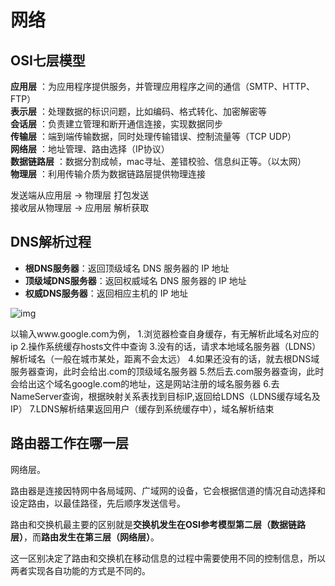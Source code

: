 # 网络

## OSI七层模型

**应用层** ：为应用程序提供服务，并管理应用程序之间的通信（SMTP、HTTP、FTP）  
**表示层** ：处理数据的标识问题，比如编码、格式转化、加密解密等  
**会话层** ：负责建立管理和断开通信连接，实现数据同步  
**传输层** ：端到端传输数据，同时处理传输错误、控制流量等（TCP UDP）  
**网络层** ：地址管理、路由选择（IP协议）  
**数据链路层** ：数据分割成帧，mac寻址、差错校验、信息纠正等。（以太网）  
**物理层** ：利用传输介质为数据链路层提供物理连接  

发送端从应用层 → 物理层 打包发送  
接收层从物理层 → 应用层 解析获取

## DNS解析过程

- **根DNS服务器**：返回顶级域名 DNS 服务器的 IP 地址
- **顶级域DNS服务器**：返回权威域名 DNS 服务器的 IP 地址
- **权威DNS服务器**：返回相应主机的 IP 地址

![img](https://img-blog.csdn.net/20171211190812796?watermark/2/text/aHR0cDovL2Jsb2cuY3Nkbi5uZXQvbTBfMzc4MTI1MTM=/font/5a6L5L2T/fontsize/400/fill/I0JBQkFCMA==/dissolve/70/gravity/Center)

以输入www.google.com为例，
1.浏览器检查自身缓存，有无解析此域名对应的ip
2.操作系统缓存hosts文件中查询
3.没有的话，请求本地域名服务器（LDNS）解析域名（一般在城市某处，距离不会太远）
4.如果还没有的话，就去根DNS域服务器查询，此时会给出.com的顶级域名服务器
5.然后去.com服务器查询，此时会给出这个域名google.com的地址，这是网站注册的域名服务器
6.去NameServer查询，根据映射关系表找到目标IP,返回给LDNS（LDNS缓存域名及IP）
7.LDNS解析结果返回用户（缓存到系统缓存中），域名解析结束

## 路由器工作在哪一层

网络层。

路由器是连接因特网中各局域网、广域网的设备，它会根据信道的情况自动选择和设定路由，以最佳路径，先后顺序发送信号。

路由和交换机最主要的区别就是**交换机发生在OSI参考模型第二层（数据链路层）**，而**路由发生在第三层（网络层）**。

这一区别决定了路由和交换机在移动信息的过程中需要使用不同的控制信息，所以两者实现各自功能的方式是不同的。